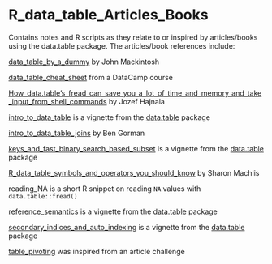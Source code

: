 # R_data_table_Articles_Books

Contains notes and R scripts as they relate to or inspired by articles/books using the data.table package. The articles/book references include:

[data_table_by_a\_dummy](https://johnmackintosh.net/blog/2019-06-30-datatable-by-a-dummy/) by John Mackintosh

[data_table_cheat_sheet](https://s3.amazonaws.com/assets.datacamp.com/img/blog/data+table+cheat+sheet.pdf) from a DataCamp course

[How_data.table’s_fread_can_save_you_a\_lot_of_time_and_memory_and_take_input_from_shell_commands](https://jozef.io/r917-fread-comparisons/) by Jozef Hajnala

[intro_to_data_table](https://cloud.r-project.org/web/packages/data.table/vignettes/datatable-intro.html) is a vignette from the [data.table](https://rdatatable.gitlab.io/data.table/) package

[intro_to_data_table_joins](https://www.gormanalysis.com/blog/r-introduction-to-data-table-joins/) by Ben Gorman

[keys_and_fast_binary_search_based_subset](https://cloud.r-project.org/web/packages/data.table/vignettes/datatable-keys-fast-subset.html) is a vignette from the [data.table](https://rdatatable.gitlab.io/data.table/) package

[R_data_table_symbols_and_operators_you_should_know](https://www.infoworld.com/article/3530348/r-datatable-symbols-and-operators-you-should-know.html) by Sharon Machlis

reading_NA is a short R snippet on reading `NA` values with `data.table::fread()`

[reference_semantics](https://cloud.r-project.org/web/packages/data.table/vignettes/datatable-reference-semantics.html) is a vignette from the [data.table](https://rdatatable.gitlab.io/data.table/) package

[secondary_indices_and_auto_indexing](https://cloud.r-project.org/web/packages/data.table/vignettes/datatable-secondary-indices-and-auto-indexing.html) is a vignette from the [data.table](https://rdatatable.gitlab.io/data.table/) package

[table_pivoting](https://preppindata.blogspot.com/2021/08/2021-week-36-excelling-in-prep.html) was inspired from an article challenge
